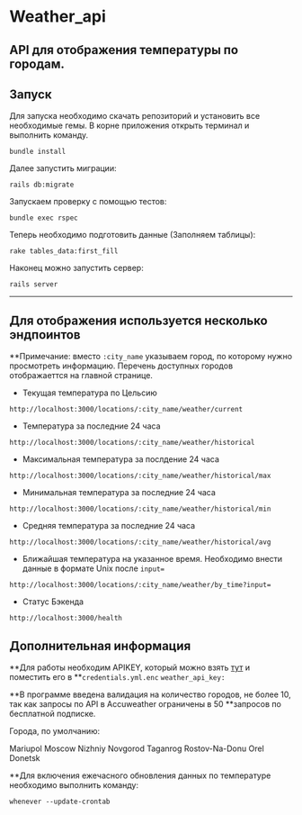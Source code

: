 # Weather_api

## API для отображения температуры по городам.

## Запуск

Для запуска необходимо скачать репозиторий и установить все необходимые гемы.
В корне приложения открыть терминал и выполнить команду.

```
bundle install
```

Далее запустить миграции:

```
rails db:migrate
```

Запускаем проверку с помощью тестов:

```
bundle exec rspec
```

Теперь необходимо подготовить данные (Заполняем таблицы):

```
rake tables_data:first_fill
```

Наконец можно запустить сервер:

```
rails server
```

---

## Для отображения используется несколько эндпоинтов

\*\*Примечание: вместо `:city_name` указываем город, по которому нужно просмотреть информацию. Перечень доступных городов отображаеттся на главной странице.

- Текущая температура по Цельсию

```
http://localhost:3000/locations/:city_name/weather/current
```

- Температура за последние 24 часа

```
http://localhost:3000/locations/:city_name/weather/historical
```

- Максимальная температура за послдение 24 часа

```
http://localhost:3000/locations/:city_name/weather/historical/max
```

- Минимальная температура за последние 24 часа

```
http://localhost:3000/locations/:city_name/weather/historical/min
```

- Средняя температура за последние 24 часа

```
http://localhost:3000/locations/:city_name/weather/historical/avg
```

- Ближайшая температура на указанное время. Необходимо внести данные в формате Unix после `input=`

```
http://localhost:3000/locations/:city_name/weather/by_time?input=
```

- Статус Бэкенда

```
http://localhost:3000/health
```

## Дополнительная информация

**Для работы необходим APIKEY, который можно взять [тут](https://developer.accuweather.com/) и поместить его в
**`credentials.yml.enc` `weather_api_key:`

**В программе введена валидация на количество городов, не более 10, так как запросы по API в Accuweather ограничены в 50
**запросов по бесплатной подписке.

Города, по умолчанию:

Mariupol
Moscow
Nizhniy Novgorod
Taganrog
Rostov-Na-Donu
Orel
Donetsk

\*\*Для включения ежечасного обновления данных по температуре необходимо выполнить команду:

```
whenever --update-crontab
```

